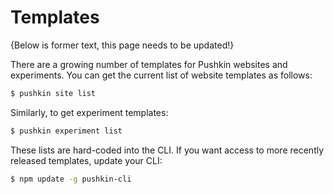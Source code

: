 # Templates

{Below is former text, this page needs to be updated!}

There are a growing number of templates for Pushkin websites and experiments. You can get the current list of website templates as follows:

```bash
$ pushkin site list
```

Similarly, to get experiment templates:

```bash
$ pushkin experiment list
```

These lists are hard-coded into the CLI. If you want access to more recently released templates, update your CLI:

```bash
$ npm update -g pushkin-cli
```

